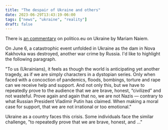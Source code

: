 ```yaml
---
title: "The despair of Ukraine and others"
date: 2023-06-29T13:43:19-06:00
tags: ["news", "ukraine", "reality"]
draft: false
---
```


There is [an commentary](https://www.politico.eu/article/ukraine-drowning-in-despair-nova-kakhovka-dam-destruction-war-russia-united-nations/) on politico.eu on Ukraine by Mariam Naiem.

On June 6, a catastrophic event unfolded in Ukraine as the dam in Nova Kakhovka was destroyed, another war crime by Russia. I'd like to highlight the following paragraph.

"To us (Ukrainians), it feels as though the world is anticipating yet another tragedy, as if we are simply characters in a dystopian series. Only when faced with a concoction of pandemics, floods, bombings, torture and rape can we receive help and support. And not only this, but we have to repeatedly prove to the audience that we are brave, honest, “civilized” and not wasteful. Prove again and again that no, we are not Nazis — contrary to what Russian President Vladimir Putin has claimed. When making a moral case for support, that we are not irrational or too emotional."

Ukraine as a country faces this crisis. Some individuals face the similar challenge, "to repeatedly prove that we are brave, honest, and ..."

